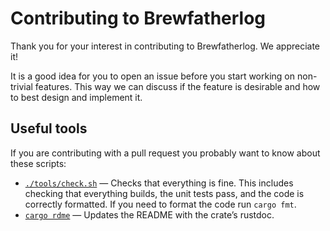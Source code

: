 # Contributing to Brewfatherlog

Thank you for your interest in contributing to Brewfatherlog. We appreciate it!

It is a good idea for you to open an issue before you start working on non-trivial features. This way we can discuss if
the feature is desirable and how to best design and implement it.

## Useful tools

If you are contributing with a pull request you probably want to know about these scripts:

* [`./tools/check.sh`](tools/check.sh) — Checks that everything is fine. This includes checking that everything
  builds, the unit tests pass, and the code is correctly formatted. If you need to format the code run
  `cargo fmt`.
* [`cargo rdme`](https://crates.io/crates/cargo-rdme) — Updates the README with the crate’s rustdoc.
